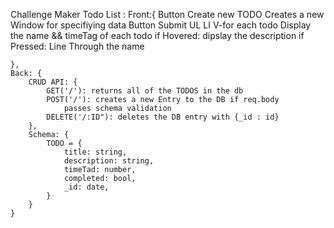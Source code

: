 Challenge Maker Todo List : 
	Front:{
		Button Create new TODO 
			Creates a new Window for specifiying data
			Button Submit
		UL
			LI V-for each todo 
				Display the name && timeTag of each todo
					if Hovered: dipslay the description
					if Pressed: Line Through the name
					
	},
	Back: { 
		CRUD API: {
			GET('/'): returns all of the TODOS in the db
			POST('/'): creates a new Entry to the DB if req.body
				passes schema validation
			DELETE('/:ID"): deletes the DB entry with {_id : id}
		},
		Schema: { 
			TODO = {
				title: string,
				description: string,
				timeTad: number,
				completed: bool,
				_id: date,
			}
		}
	}

